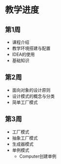 # 教学进度
## 第1周
- 课程介绍
- 教学环境搭建与配置
- IDEA的使用
- 基础知识
## 第2周
- 面向对象的设计原则
- 设计模式的概念与分类
- 简单工厂模式
## 第3周
- 工厂模式
- 抽象工厂模式
- 生成器模式
- 单例模式
  - Computer创建单例
